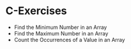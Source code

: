 # C-Exercises

* Find the Minimum Number in an Array
* Find the Maximum Number in an Array
* Count the Occurrences of a Value in an Array
